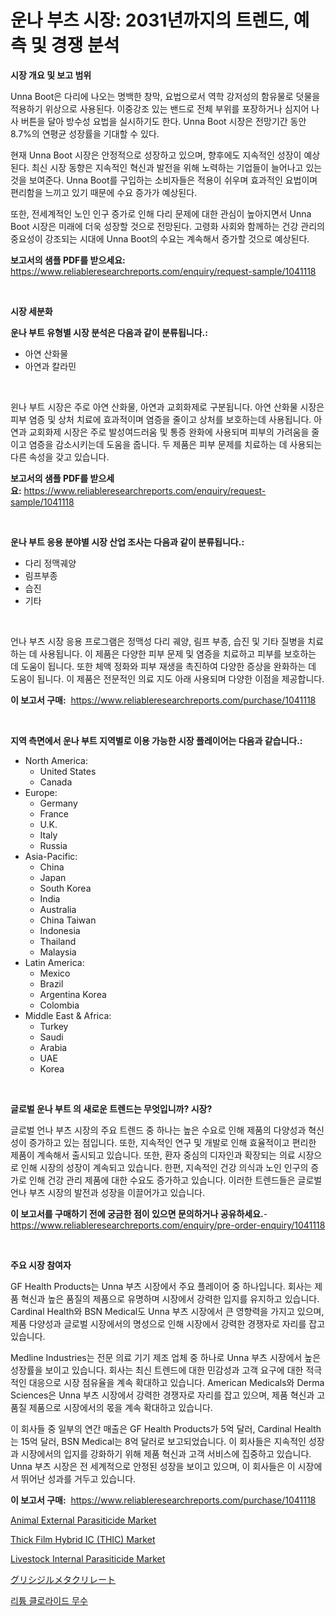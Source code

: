 <p><h1>운나 부츠 시장: 2031년까지의 트렌드, 예측 및 경쟁 분석</h1></p><p><strong>시장 개요 및 보고 범위</strong></p>
<p><p>Unna Boot은 다리에 나오는 명백한 창막, 요법으로서 역학 강저성의 함유물로 덧물을 적용하기 위상으로 사용된다. 이중강조 있는 밴드로 전체 부위를 포장하거나 심지어 나사 버튼을 달아 방수성 요법을 실시하기도 한다. Unna Boot 시장은 전망기간 동안 8.7%의 연평균 성장률을 기대할 수 있다.</p><p>현재 Unna Boot 시장은 안정적으로 성장하고 있으며, 향후에도 지속적인 성장이 예상된다. 최신 시장 동향은 지속적인 혁신과 발전을 위해 노력하는 기업들이 늘어나고 있는 것을 보여준다. Unna Boot를 구입하는 소비자들은 적용이 쉬우며 효과적인 요법이며 편리함을 느끼고 있기 때문에 수요 증가가 예상된다.</p><p>또한, 전세계적인 노인 인구 증가로 인해 다리 문제에 대한 관심이 높아지면서 Unna Boot 시장은 미래에 더욱 성장할 것으로 전망된다. 고령화 사회와 함께하는 건강 관리의 중요성이 강조되는 시대에 Unna Boot의 수요는 계속해서 증가할 것으로 예상된다.</p></p>
<p><strong>보고서의 샘플 PDF를 받으세요:</strong> <a href="https://www.reliableresearchreports.com/enquiry/request-sample/1041118">https://www.reliableresearchreports.com/enquiry/request-sample/1041118</a></p>
<p>&nbsp;</p>
<p><strong>시장 세분화</strong></p>
<p><strong>운나 부트 유형별 시장 분석은 다음과 같이 분류됩니다.:</strong></p>
<p><ul><li>아연 산화물</li><li>아연과 칼라민</li></ul></p>
<p>&nbsp;</p>
<p><p>윈나 부트 시장은 주로 아연 산화물, 아연과 교회화제로 구분됩니다. 아연 산화물 시장은 피부 염증 및 상처 치료에 효과적이며 염증을 줄이고 상처를 보호하는데 사용됩니다. 아연과 교회화제 시장은 주로 발성여드러움 및 통증 완화에 사용되며 피부의 가려움을 줄이고 염증을 감소시키는데 도움을 줍니다. 두 제품은 피부 문제를 치료하는 데 사용되는 다른 속성을 갖고 있습니다.</p></p>
<p><strong>보고서의 샘플 PDF를 받으세요:</strong>&nbsp;<a href="https://www.reliableresearchreports.com/enquiry/request-sample/1041118">https://www.reliableresearchreports.com/enquiry/request-sample/1041118</a></p>
<p>&nbsp;</p>
<p><strong> 운나 부트 응용 분야별 시장 산업 조사는 다음과 같이 분류됩니다.:</strong></p>
<p><ul><li>다리 정맥궤양</li><li>림프부종</li><li>습진</li><li>기타</li></ul></p>
<p>&nbsp;</p>
<p><p>언나 부츠 시장 응용 프로그램은 정맥성 다리 궤양, 림프 부종, 습진 및 기타 질병을 치료하는 데 사용됩니다. 이 제품은 다양한 피부 문제 및 염증을 치료하고 피부를 보호하는 데 도움이 됩니다. 또한 체액 정화와 피부 재생을 촉진하여 다양한 증상을 완화하는 데 도움이 됩니다. 이 제품은 전문적인 의료 지도 아래 사용되며 다양한 이점을 제공합니다.</p></p>
<p><strong>이 보고서 구매:</strong>&nbsp; <a href="https://www.reliableresearchreports.com/purchase/1041118">https://www.reliableresearchreports.com/purchase/1041118</a></p>
<p>&nbsp;</p>
<p><strong>지역 측면에서 운나 부트 지역별로 이용 가능한 시장 플레이어는 다음과 같습니다.:</strong></p>
<p><ul>
    <li>
        North America:
        <ul>
            <li>United States</li>
            <li>Canada</li>
        </ul>
    </li>
    <li>
        Europe:
        <ul>
            <li>Germany</li>
            <li>France</li>
            <li>U.K.</li>
            <li>Italy</li>
            <li>Russia</li>
        </ul>
    </li>
    <li>
        Asia-Pacific:
        <ul>
            <li>China</li>
            <li>Japan</li>
            <li>South Korea</li>
            <li>India</li>
            <li>Australia</li>
            <li>China Taiwan</li>
            <li>Indonesia</li>
            <li>Thailand</li>
            <li>Malaysia</li>
        </ul>
    </li>
    <li>
        Latin America:
        <ul>
            <li>Mexico</li>
            <li>Brazil</li>
            <li>Argentina Korea</li>
            <li>Colombia</li>
        </ul>
    </li>
    <li>
        Middle East & Africa:
        <ul>
            <li>Turkey</li>
            <li>Saudi</li>
            <li>Arabia</li>
            <li>UAE</li>
            <li>Korea</li>
        </ul>
    </li>
    </ul></p>
<p>&nbsp;</p>
<p><strong>글로벌 운나 부트 의 새로운 트렌드는 무엇입니까? 시장?</strong></p>
<p><p>글로벌 언나 부츠 시장의 주요 트렌드 중 하나는 높은 수요로 인해 제품의 다양성과 혁신성이 증가하고 있는 점입니다. 또한, 지속적인 연구 및 개발로 인해 효율적이고 편리한 제품이 계속해서 출시되고 있습니다. 또한, 환자 중심의 디자인과 확장되는 의료 시장으로 인해 시장의 성장이 계속되고 있습니다. 한편, 지속적인 건강 의식과 노인 인구의 증가로 인해 건강 관리 제품에 대한 수요도 증가하고 있습니다. 이러한 트렌드들은 글로벌 언나 부츠 시장의 발전과 성장을 이끌어가고 있습니다.</p></p>
<p><strong>이 보고서를 구매하기 전에 궁금한 점이 있으면 문의하거나 공유하세요.</strong>- <a href="https://www.reliableresearchreports.com/enquiry/pre-order-enquiry/1041118">https://www.reliableresearchreports.com/enquiry/pre-order-enquiry/1041118</a></p>
<p>&nbsp;</p>
<p><strong>주요 시장 참여자</strong></p>
<p><p>GF Health Products는 Unna 부츠 시장에서 주요 플레이어 중 하나입니다. 회사는 제품 혁신과 높은 품질의 제품으로 유명하며 시장에서 강력한 입지를 유지하고 있습니다. Cardinal Health와 BSN Medical도 Unna 부츠 시장에서 큰 영향력을 가지고 있으며, 제품 다양성과 글로벌 시장에서의 명성으로 인해 시장에서 강력한 경쟁자로 자리를 잡고 있습니다.</p><p>Medline Industries는 전문 의료 기기 제조 업체 중 하나로 Unna 부츠 시장에서 높은 성장률을 보이고 있습니다. 회사는 최신 트렌드에 대한 민감성과 고객 요구에 대한 적극적인 대응으로 시장 점유율을 계속 확대하고 있습니다. American Medicals와 Derma Sciences은 Unna 부츠 시장에서 강력한 경쟁자로 자리를 잡고 있으며, 제품 혁신과 고품질 제품으로 시장에서의 몫을 계속 확대하고 있습니다.</p><p>이 회사들 중 일부의 연간 매출은 GF Health Products가 5억 달러, Cardinal Health는 15억 달러, BSN Medical는 8억 달러로 보고되었습니다. 이 회사들은 지속적인 성장과 시장에서의 입지를 강화하기 위해 제품 혁신과 고객 서비스에 집중하고 있습니다. Unna 부츠 시장은 전 세계적으로 안정된 성장을 보이고 있으며, 이 회사들은 이 시장에서 뛰어난 성과를 거두고 있습니다.</p></p>
<p><strong>이 보고서 구매:</strong>&nbsp;&nbsp;<a href="https://www.reliableresearchreports.com/purchase/1041118">https://www.reliableresearchreports.com/purchase/1041118</a></p>
<p><p><a href="https://shimmer-gardenia-37a.notion.site/Insights-into-Animal-External-Parasiticide-Market-Size-Analysing-Market-Share-Trends-and-Growth-f-21f33f6e45da448985478ff9cc29554f">Animal External Parasiticide Market</a></p><p><a href="https://github.com/Sinjinluong3e0awx2m195k76/Market-Research-Report-List-1/blob/main/thick-film-hybrid-ic-thic-market.md">Thick Film Hybrid IC (THIC) Market</a></p><p><a href="https://unruly-ladybug-44b.notion.site/Livestock-Internal-Parasiticide-Market-Size-Market-Share-and-Global-Market-Analysis-Report-2024--d9acbb994b4b447db2cd4817a8ed9e5c">Livestock Internal Parasiticide Market</a></p><p><a href="https://medium.com/@yaren_68-91/%E3%82%B0%E3%83%AA%E3%82%B7%E3%82%B8%E3%83%AB%E3%83%A1%E3%82%BF%E3%82%AF%E3%83%AA%E3%83%AC%E3%83%BC%E3%83%88%E5%B8%82%E5%A0%B4-%E5%B8%82%E5%A0%B4%E3%82%B7%E3%82%A7%E3%82%A2-%E5%B8%82%E5%A0%B4%E5%8B%95%E5%90%91-%E3%81%8A%E3%82%88%E3%81%B3%E5%B0%86%E6%9D%A5%E3%81%AE%E6%88%90%E9%95%B7%E3%82%92%E6%8E%A2%E3%82%8B-01591497c2a7">グリシジルメタクリレート</a></p><p><a href="https://medium.com/@m.arbadji/%EB%A6%AC%ED%8A%AC-%EC%97%BC%ED%99%94%EB%AC%BC-%EB%AC%B4%EC%88%98%ED%99%94%EB%AC%BC-%EC%8B%9C%EC%9E%A5-%EB%B6%84%EC%84%9D-%EA%B8%80%EB%A1%9C%EB%B2%8C-%EC%82%B0%EC%97%85-%EC%A0%84%EB%A7%9D-%EB%B0%8F-%EC%98%88%EC%B8%A1-2024%EB%85%84-2031%EB%85%84-f41164a2213b">리튬 클로라이드 무수</a></p></p>
